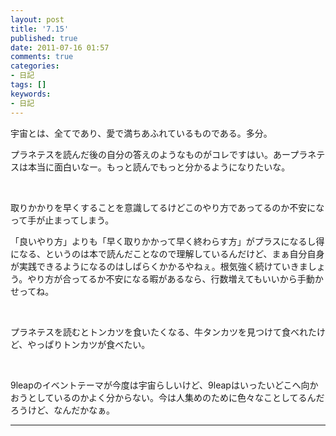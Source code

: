 ```yaml
---
layout: post
title: '7.15'
published: true
date: 2011-07-16 01:57
comments: true
categories:
- 日記
tags: []
keywords:
- 日記
---
```

宇宙とは、全てであり、愛で満ちあふれているものである。多分。

プラネテスを読んだ後の自分の答えのようなものがコレですはい。あープラネテスは本当に面白いなー。もっと読んでもっと分かるようになりたいな。

&nbsp;

取りかかりを早くすることを意識してるけどこのやり方であってるのか不安になって手が止まってしまう。

「良いやり方」よりも「早く取りかかって早く終わらす方」がプラスになるし得になる、というのは本で読んだことなので理解しているんだけど、まぁ自分自身が実践できるようになるのはしばらくかかるやねぇ。根気強く続けていきましょう。やり方が合ってるか不安になる暇があるなら、行数増えてもいいから手動かせってね。

&nbsp;

プラネテスを読むとトンカツを食いたくなる、牛タンカツを見つけて食べれたけど、やっぱりトンカツが食べたい。

&nbsp;

9leapのイベントテーマが今度は宇宙らしいけど、9leapはいったいどこへ向かおうとしているのかよく分からない。今は人集めのために色々なことしてるんだろうけど、なんだかなぁ。

---

